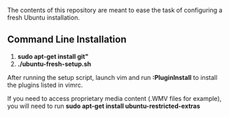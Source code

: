 The contents of this repository are meant to ease the task of configuring a fresh Ubuntu installation.

Command Line Installation
-------------------------------------------------------------------
1. **sudo apt-get install git"**
2. **./ubuntu-fresh-setup.sh**

After running the setup script, launch vim and run **:PluginInstall** to install the plugins listed in vimrc.

If you need to access proprietary media content (.WMV files for example), you will need to run **sudo apt-get install ubuntu-restricted-extras**
